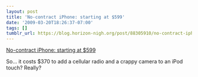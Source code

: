 ```yaml
---
layout: post
title: 'No-contract iPhone: starting at $599'
date: '2009-03-20T18:26:37-07:00'
tags: []
tumblr_url: https://blog.horizon-nigh.org/post/88305910/no-contract-iphone-starting-at-599
---
```

[No-contract iPhone: starting at $599](http://finance.yahoo.com/news/ATampT-to-sell-iPhone-without-apf-14694320.html)  

So… it costs $370 to add a cellular radio and a crappy camera to an iPod touch? Really?

